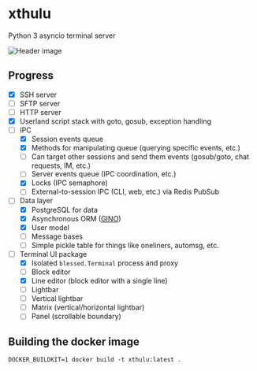 # xthulu

Python 3 asyncio terminal server

![Header image](https://github.com/haliphax/xthulu/raw/assets/xthulu.jpg)

## Progress

- [x] SSH server
- [ ] SFTP server
- [ ] HTTP server
- [x] Userland script stack with goto, gosub, exception handling
- [ ] IPC
  - [x] Session events queue
  - [x] Methods for manipulating queue (querying specific events, etc.)
  - [ ] Can target other sessions and send them events (gosub/goto, chat requests, IM, etc.)
  - [ ] Server events queue (IPC coordination, etc.)
  - [x] Locks (IPC semaphore)
  - [ ] External-to-session IPC (CLI, web, etc.) via Redis PubSub
- [ ] Data layer
  - [x] PostgreSQL for data
  - [x] Asynchronous ORM ([GINO])
  - [x] User model
  - [ ] Message bases
  - [ ] Simple pickle table for things like oneliners, automsg, etc.
- [ ] Terminal UI package
  - [x] Isolated `blessed.Terminal` process and proxy
  - [ ] Block editor
  - [x] Line editor (block editor with a single line)
  - [ ] Lightbar
  - [ ] Vertical lightbar
  - [ ] Matrix (vertical/horizontal lightbar)
  - [ ] Panel (scrollable boundary)

## Building the docker image

```shell
DOCKER_BUILDKIT=1 docker build -t xthulu:latest .
```


[GINO]: https://python-gino.org
